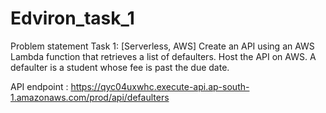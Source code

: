 # Edviron_task_1

Problem statement Task 1: [Serverless, AWS]
Create an API using an AWS Lambda function that retrieves a list of defaulters. Host the API on
AWS.
A defaulter is a student whose fee is past the due date.

API endpoint : https://qyc04uxwhc.execute-api.ap-south-1.amazonaws.com/prod/api/defaulters


